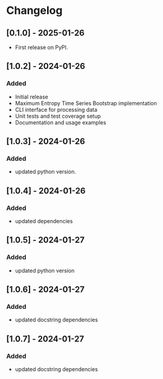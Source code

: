 # Changelog

## [0.1.0] - 2025-01-26
- First release on PyPI.

## [1.0.2] - 2024-01-26
### Added
- Initial release
- Maximum Entropy Time Series Bootstrap implementation
- CLI interface for processing data
- Unit tests and test coverage setup
- Documentation and usage examples

## [1.0.3] - 2024-01-26
### Added
- updated python version.

## [1.0.4] - 2024-01-26
### Added
- updated dependencies

## [1.0.5] - 2024-01-27
### Added
- updated python version

## [1.0.6] - 2024-01-27
### Added
- updated docstring dependencies

## [1.0.7] - 2024-01-27
### Added
- updated docstring dependencies
